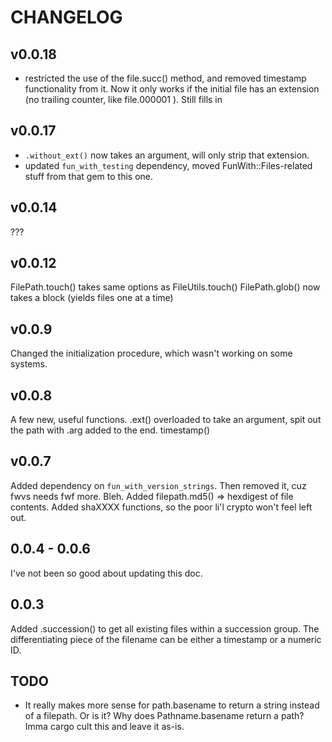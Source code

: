 CHANGELOG
=========

v0.0.18
-------

* restricted the use of the file.succ() method, and removed timestamp functionality from it.  Now it only works if the initial file has an extension (no trailing counter, like file.000001 ).  Still fills in

v0.0.17
-------

* `.without_ext()` now takes an argument, will only strip that extension.
* updated `fun_with_testing` dependency, moved FunWith::Files-related stuff from that gem to this one.


v0.0.14
-------

???

v0.0.12
-------

FilePath.touch() takes same options as FileUtils.touch()
FilePath.glob() now takes a block (yields files one at a time)



v0.0.9
------

Changed the initialization procedure, which wasn't working on some systems.

v0.0.8
------

A few new, useful functions.  .ext() overloaded to take an argument, spit out the path with .arg added to the end.  timestamp() 

v0.0.7
------

Added dependency on `fun_with_version_strings`.  Then removed it, cuz fwvs needs fwf more.  Bleh.
Added filepath.md5() => hexdigest of file contents.
Added shaXXXX functions, so the poor li'l crypto won't feel left out.


0.0.4 - 0.0.6
-------------

I've not been so good about updating this doc.


0.0.3
-----

Added .succession() to get all existing files within a succession group.  The differentiating piece of the filename can be either a timestamp or a numeric ID.


TODO
----

* It really makes more sense for path.basename to return a string instead of a filepath.  Or is it?  Why does Pathname.basename return a path?  Imma cargo cult this and leave it as-is.